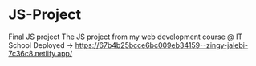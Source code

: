 # JS-Project
Final JS project
The JS project from my web development course @ IT School
Deployed -> https://67b4b25bcce6bc009eb34159--zingy-jalebi-7c36c8.netlify.app/
